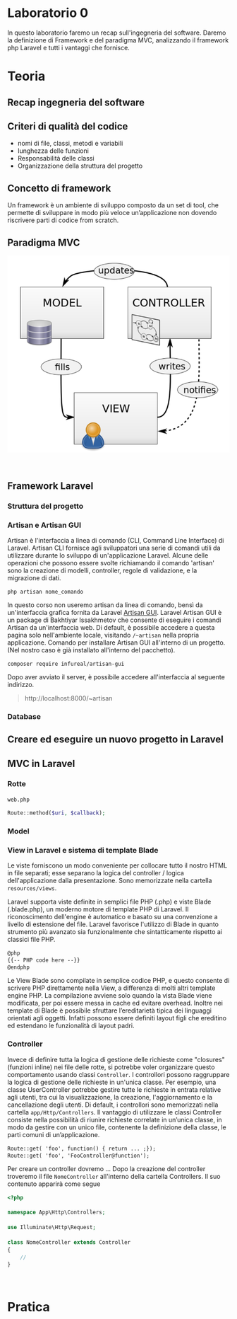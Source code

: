 # Laboratorio 0
In questo laboratorio faremo un recap sull'ingegneria del software. Daremo la definizione di Framework e del paradigma MVC, analizzando il framework php Laravel e tutti i vantaggi che fornisce.

# Teoria


## Recap ingegneria del software

## Criteri di qualità del codice

- nomi di file, classi, metodi e variabili
- lunghezza delle funzioni
- Responsabilità delle classi 
- Organizzazione della struttura del progetto


## Concetto di framework
Un framework è un ambiente di sviluppo composto da un set di tool, che permette di sviluppare in modo più veloce un’applicazione non dovendo riscrivere parti di codice from scratch.

## Paradigma MVC

![drawing](../img/mvc_paradigm.PNG)


&nbsp;

## Framework Laravel


### Struttura del progetto

### Artisan e Artisan GUI
Artisan è l'interfaccia a linea di comando (CLI, Command Line Interface) di Laravel. Artisan CLI fornisce agli sviluppatori una serie di comandi utili da utilizzare durante lo sviluppo di un'applicazione Laravel. Alcune delle operazioni che possono essere svolte richiamando il comando 'artisan' sono la creazione di modelli, controller, regole di validazione, e la migrazione di dati. 

```
php artisan nome_comando
```

In questo corso non useremo artisan da linea di comando, bensì da un'interfaccia grafica fornita da Laravel [Artisan GUI](https://github.com/infureal/artisan-gui).
Laravel Artisan GUI è un package di Bakhtiyar Issakhmetov che consente di eseguire i comandi Artisan da un'interfaccia web. Di default, è possibile accedere a questa pagina solo nell'ambiente locale, visitando ``/~artisan`` nella propria applicazione. 
Comando per installare Artisan GUI all'interno di un progetto. (Nel nostro caso è già installato all'interno del pacchetto). 
```
composer require infureal/artisan-gui
```
Dopo aver avviato il server, è possibile accedere all'interfaccia al seguente indirizzo.
> http://localhost:8000/~artisan

### Database

## Creare ed eseguire un nuovo progetto in Laravel

## MVC in Laravel

### Rotte
``web.php``
```php
Route::method($uri, $callback);
```

### Model


### View in Laravel e sistema di template Blade

Le viste forniscono un modo conveniente per collocare tutto il nostro HTML in file separati; esse separano la logica del controller / logica dell'applicazione dalla presentazione. Sono memorizzate nella cartella ``resources/views``.

Laravel supporta viste definite in semplici file PHP (.php) e viste Blade (.blade.php), un moderno motore di template PHP di Laravel. Il riconoscimento dell'engine è automatico e basato su una convenzione a livello di estensione del file. Laravel favorisce l'utilizzo di Blade in quanto strumento più avanzato sia funzionalmente che sintatticamente rispetto ai classici file PHP.

```
@php
{{-- PHP code here --}}
@endphp
```

Le View Blade sono compilate in semplice codice PHP, e questo consente di scrivere PHP direttamente nella View, a differenza di molti altri template engine PHP. La compilazione avviene solo quando la vista Blade viene modificata, per poi essere messa in cache ed evitare overhead.
Inoltre nei template di Blade è possibile sfruttare l’ereditarietà tipica dei linguaggi orientati agli oggetti. Infatti possono essere definiti layout figli che ereditino ed estendano le funzionalità di layout padri.

### Controller

Invece di definire tutta la logica di gestione delle richieste come "closures" (funzioni inline) nei file delle rotte, si potrebbe voler organizzare questo comportamento usando classi ``Controller``. I controllori possono raggruppare la logica di gestione delle richieste in un'unica classe. Per esempio, una classe UserController potrebbe gestire tutte le richieste in entrata relative agli utenti, tra cui la visualizzazione, la creazione, l'aggiornamento e la cancellazione degli utenti. Di default, i controllori sono memorizzati nella cartella ``app/Http/Controllers``.
Il vantaggio di utilizzare le classi Controller consiste nella possibilità di riunire richieste correlate in un’unica classe, in modo da gestire  con un unico file, contenente la definizione della classe, le parti  comuni di un’applicazione.
```
Route::get( 'foo', function() { return ... ;});
Route::get( 'foo', 'FooController@function');
```

Per creare un controller dovremo ... 
Dopo la creazione del controller troveremo il file ``NomeController`` all'interno della cartella Controllers. Il suo contenuto apparirà come segue
```php
<?php

namespace App\Http\Controllers;

use Illuminate\Http\Request;

class NomeController extends Controller
{
    //
}
```

&nbsp;
# Pratica


